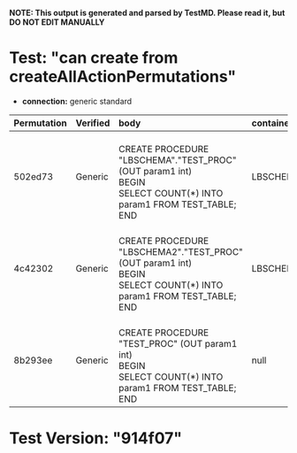**NOTE: This output is generated and parsed by TestMD. Please read it, but DO NOT EDIT MANUALLY**

# Test: "can create from createAllActionPermutations" #

- **connection:** generic standard

| Permutation | Verified | body                                                                                                                   | container | name      | OPERATIONS
| :---------- | :------- | :--------------------------------------------------------------------------------------------------------------------- | :-------- | :-------- | :------
| 502ed73     | Generic  | <br>CREATE PROCEDURE "LBSCHEMA"."TEST_PROC" (OUT param1 int)<br>BEGIN<br>    SELECT COUNT(*) INTO param1 FROM TEST_TABLE;<br>END<br> | LBSCHEMA  | TEST_PROC | **plan**: CREATE PROCEDURE "LBSCHEMA"."TEST_PROC" (OUT param1 int)<br>BEGIN<br>    SELECT COUNT(*) INTO param1 FROM TEST_TABLE;<br>END
| 4c42302     | Generic  | <br>CREATE PROCEDURE "LBSCHEMA2"."TEST_PROC" (OUT param1 int)<br>BEGIN<br>    SELECT COUNT(*) INTO param1 FROM TEST_TABLE;<br>END<br> | LBSCHEMA2 | TEST_PROC | **plan**: CREATE PROCEDURE "LBSCHEMA2"."TEST_PROC" (OUT param1 int)<br>BEGIN<br>    SELECT COUNT(*) INTO param1 FROM TEST_TABLE;<br>END
| 8b293ee     | Generic  | <br>CREATE PROCEDURE "TEST_PROC" (OUT param1 int)<br>BEGIN<br>    SELECT COUNT(*) INTO param1 FROM TEST_TABLE;<br>END<br> | null      | TEST_PROC | **plan**: CREATE PROCEDURE "TEST_PROC" (OUT param1 int)<br>BEGIN<br>    SELECT COUNT(*) INTO param1 FROM TEST_TABLE;<br>END

# Test Version: "914f07" #